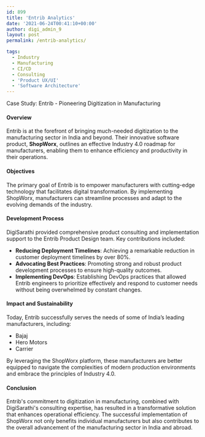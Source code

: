 ```yaml
---
id: 899
title: 'Entrib Analytics'
date: '2021-06-24T00:41:10+00:00'
author: digi_admin_9
layout: post
permalink: /entrib-analytics/

tags:
  - Industry
  - Manufacturing
  - CI/CD
  - Consulting
  - 'Product UX/UI'
  - 'Software Architecture'
---
```


Case Study: Entrib - Pioneering Digitization in Manufacturing

#### Overview
Entrib is at the forefront of bringing much-needed digitization to the manufacturing sector in India and beyond. Their innovative software product, **ShopWorx**, outlines an effective Industry 4.0 roadmap for manufacturers, enabling them to enhance efficiency and productivity in their operations.

#### Objectives
The primary goal of Entrib is to empower manufacturers with cutting-edge technology that facilitates digital transformation. By implementing ShopWorx, manufacturers can streamline processes and adapt to the evolving demands of the industry.

#### Development Process
DigiSarathi provided comprehensive product consulting and implementation support to the Entrib Product Design team. Key contributions included:

- **Reducing Deployment Timelines**: Achieving a remarkable reduction in customer deployment timelines by over 80%.
- **Advocating Best Practices**: Promoting strong and robust product development processes to ensure high-quality outcomes.
- **Implementing DevOps**: Establishing DevOps practices that allowed Entrib engineers to prioritize effectively and respond to customer needs without being overwhelmed by constant changes.

#### Impact and Sustainability
Today, Entrib successfully serves the needs of some of India’s leading manufacturers, including:

- Bajaj
- Hero Motors
- Carrier

By leveraging the ShopWorx platform, these manufacturers are better equipped to navigate the complexities of modern production environments and embrace the principles of Industry 4.0.

#### Conclusion
Entrib's commitment to digitization in manufacturing, combined with DigiSarathi's consulting expertise, has resulted in a transformative solution that enhances operational efficiency. The successful implementation of ShopWorx not only benefits individual manufacturers but also contributes to the overall advancement of the manufacturing sector in India and abroad.